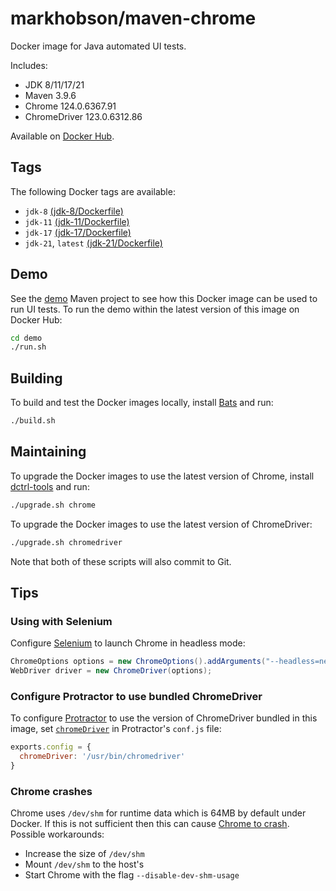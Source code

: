 # markhobson/maven-chrome

Docker image for Java automated UI tests.

Includes:

* JDK 8/11/17/21
* Maven 3.9.6
* Chrome 124.0.6367.91
* ChromeDriver 123.0.6312.86

Available on [Docker Hub](https://hub.docker.com/r/markhobson/maven-chrome/).

## Tags

The following Docker tags are available:

* `jdk-8` [(jdk-8/Dockerfile)](jdk-8/Dockerfile)
* `jdk-11` [(jdk-11/Dockerfile)](jdk-11/Dockerfile)
* `jdk-17` [(jdk-17/Dockerfile)](jdk-17/Dockerfile)
* `jdk-21`, `latest` [(jdk-21/Dockerfile)](jdk-21/Dockerfile)

## Demo

See the [demo](demo) Maven project to see how this Docker image can be used to run UI tests. To run the demo within the latest version of this image on Docker Hub:

```bash
cd demo
./run.sh
```

## Building

To build and test the Docker images locally, install [Bats](https://bats-core.readthedocs.io/) and run:

```bash
./build.sh
```

## Maintaining

To upgrade the Docker images to use the latest version of Chrome, install [dctrl-tools](https://pkgs.org/download/dctrl-tools) and run:

```bash
./upgrade.sh chrome
```

To upgrade the Docker images to use the latest version of ChromeDriver:

```bash
./upgrade.sh chromedriver
```

Note that both of these scripts will also commit to Git.

## Tips

### Using with Selenium

Configure [Selenium](https://www.selenium.dev/) to launch Chrome in headless mode:

```java
ChromeOptions options = new ChromeOptions().addArguments("--headless=new");
WebDriver driver = new ChromeDriver(options);
```

### Configure Protractor to use bundled ChromeDriver

To configure [Protractor](https://www.protractortest.org/) to use the version of ChromeDriver bundled in this image, set [`chromeDriver`](https://github.com/angular/protractor/blob/master/lib/config.ts#L76) in Protractor's `conf.js` file:

```js
exports.config = {
  chromeDriver: '/usr/bin/chromedriver'
}
```

### Chrome crashes

Chrome uses `/dev/shm` for runtime data which is 64MB by default under Docker. If this is not sufficient then this can cause [Chrome to crash](https://bugs.chromium.org/p/chromium/issues/detail?id=522853). Possible workarounds:

* Increase the size of `/dev/shm`
* Mount `/dev/shm` to the host's
* Start Chrome with the flag `--disable-dev-shm-usage`
